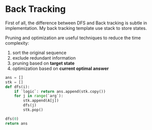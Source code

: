 # Back Tracking

First of all, the difference between DFS and Back tracking is subtle in implementation.
My back tracking template use stack to store states.

Pruning and optimization are useful techniques to reduce the time complexity:

1. sort the original sequence
2. exclude redundant information
3. pruning based on **target state**
4. optimization based on **current optimal answer**

``` py
ans = []
stk = []
def dfs(i):
    if `logic`: return ans.append(stk.copy())
    for j in range(`arg`):
        stk.append(A[j])
        dfs(j)
        stk.pop()

dfs(0)
return ans
```
